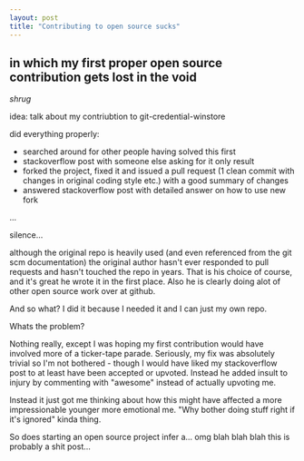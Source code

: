 ```yaml
---
layout: post
title: "Contributing to open source sucks"
---
```


## in which my first proper open source contribution gets lost in the void

*shrug*

idea: talk about my contriubtion to git-credential-winstore

did everything properly:

* searched around for other people having solved this first
* stackoverflow post with someone else asking for it only result
* forked the project, fixed it and issued a pull request (1 clean commit with changes in original coding style etc.) with a good summary of changes
* answered stackoverflow post with detailed answer on how to use new fork

...

silence...

although the original repo is heavily used (and even referenced from the git scm documentation) the original author hasn't ever responded to pull requests and hasn't touched the repo in years. That is his choice of course, and it's great he wrote it in the first place. Also he is clearly doing alot of other open source work over at github.

And so what? I did it because I needed it and I can just my own repo.

Whats the problem?

Nothing really, except I was hoping my first contribution would have involved more of a ticker-tape parade. Seriously, my fix was absolutely trivial so I'm not bothered - though I would have liked my stackoverflow post to at least have been accepted or upvoted. Instead he added insult to injury by commenting with "awesome" instead of actually upvoting me.

Instead it just got me thinking about how this might have affected a more impressionable younger more emotional me. "Why bother doing stuff right if it's ignored" kinda thing.

So does starting an open source project infer a... omg blah blah blah this is probably a shit post...


